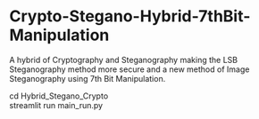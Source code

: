 # Crypto-Stegano-Hybrid-7thBit-Manipulation
A hybrid of Cryptography and Steganography making the LSB Steganography method more secure and a new method of Image Steganography using 7th Bit Manipulation.

cd Hybrid_Stegano_Crypto <br>
streamlit run main_run.py
